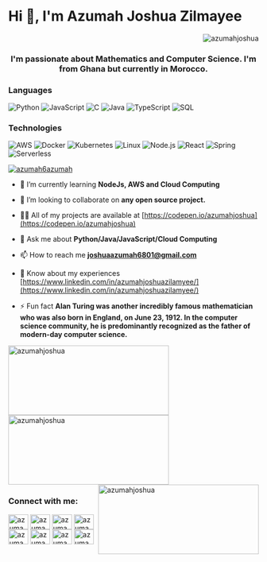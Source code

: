 <div align="center">
<h1 align="left">Hi 👋, I'm Azumah Joshua Zilmayee </h1> <p align="right"> <img src="https://komarev.com/ghpvc/?username=azumahjoshua&label=Profile%20views&color=0e75b6&style=flat" alt="azumahjoshua" /> </p>
</div>
<h3 align="center">I'm passionate about Mathematics and Computer Science. I'm from Ghana but currently in Morocco.</h3>

### Languages

![Python](https://img.shields.io/badge/-Python-000?&logo=Python)
![JavaScript](https://img.shields.io/badge/-JavaScript-000?&logo=JavaScript)
![C](https://img.shields.io/badge/-C-000?&logo=C)
![Java](https://img.shields.io/badge/-Java-000?&logo=Java&logoColor=007396)
![TypeScript](https://img.shields.io/badge/-TypeScript-000?&logo=TypeScript)
![SQL](https://img.shields.io/badge/-SQL-000?&logo=MySQL)

### Technologies

![AWS](https://img.shields.io/badge/-AWS-000?&logo=Amazon-AWS&logoColor=F90)
![Docker](https://img.shields.io/badge/-Docker-000?&logo=Docker)
![Kubernetes](https://img.shields.io/badge/-Kubernetes-000?&logo=Kubernetes)
![Linux](https://img.shields.io/badge/-Linux-000?&logo=Linux)
![Node.js](https://img.shields.io/badge/-Node.js-000?&logo=node.js)
![React](https://img.shields.io/badge/-React-000?&logo=React)
![Spring](https://img.shields.io/badge/-Spring-000?&logo=Spring)
![Serverless](https://img.shields.io/badge/-Serverless-000?&logo=Serverless)

<p align="left"> <a href="https://twitter.com/azumah6azumah" target="blank"><img src="https://img.shields.io/twitter/follow/azumah6azumah?logo=twitter&style=for-the-badge" alt="azumah6azumah" /></a> </p>

- 🌱 I’m currently learning **NodeJs, AWS and Cloud Computing**

- 👯 I’m looking to collaborate on **any open source project.**

- 👨‍💻 All of my projects are available at [https://codepen.io/azumahjoshua](https://codepen.io/azumahjoshua)

- 💬 Ask me about **Python/Java/JavaScript/Cloud Computing**

- 📫 How to reach me **joshuaazumah6801@gmail.com**

- 📄 Know about my experiences [https://www.linkedin.com/in/azumahjoshuazilamyee/](https://www.linkedin.com/in/azumahjoshuazilamyee/)

- ⚡ Fun fact **Alan Turing was another incredibly famous mathematician who was also born in England, on June 23, 1912. In the computer science community, he is predominantly recognized as the father of modern-day computer science.**

<div display="inline-block">
  <img align="left" height="140px" width="323px" src="https://github-readme-stats.vercel.app/api/top-langs?username=azumahjoshua&show_icons=true&locale=en&layout=compact" alt="azumahjoshua" />
<img align="auto" height="140px" width="323px" src="https://github-readme-stats.vercel.app/api?username=azumahjoshua&show_icons=true&locale=en" alt="azumahjoshua" />
<img align="right" height="140px"  width="323px" src="https://github-readme-streak-stats.herokuapp.com/?user=azumahjoshua&" alt="azumahjoshua" />
</div>

<h3 align="left">Connect with me:</h3>
<p align="left">
<a href="https://codepen.io/azumahjoshua" target="blank"><img align="center" src="https://raw.githubusercontent.com/rahuldkjain/github-profile-readme-generator/master/src/images/icons/Social/codepen.svg" alt="azumahjoshua" height="30" width="40" /></a>
<a href="https://twitter.com/azumah6azumah" target="blank"><img align="center" src="https://raw.githubusercontent.com/rahuldkjain/github-profile-readme-generator/master/src/images/icons/Social/twitter.svg" alt="azumah6azumah" height="30" width="40" /></a>
<a href="https://linkedin.com/in/azumahjoshua" target="blank"><img align="center" src="https://raw.githubusercontent.com/rahuldkjain/github-profile-readme-generator/master/src/images/icons/Social/linked-in-alt.svg" alt="azumahjoshua" height="30" width="40" /></a>
<a href="https://medium.com/azumahjoshua" target="blank"><img align="center" src="https://raw.githubusercontent.com/rahuldkjain/github-profile-readme-generator/master/src/images/icons/Social/medium.svg" alt="azumahjoshua" height="30" width="40" /></a>
<a href="https://www.codechef.com/users/azumahjoshua" target="blank"><img align="center" src="https://cdn.jsdelivr.net/npm/simple-icons@3.1.0/icons/codechef.svg" alt="azumahjoshua" height="30" width="40" /></a>
<a href="https://www.leetcode.com/azumahjoshua" target="blank"><img align="center" src="https://raw.githubusercontent.com/rahuldkjain/github-profile-readme-generator/master/src/images/icons/Social/leet-code.svg" alt="azumahjoshua" height="30" width="40" /></a>
<a href="https://www.hackerearth.com/azumahjoshua" target="blank"><img align="center" src="https://raw.githubusercontent.com/rahuldkjain/github-profile-readme-generator/master/src/images/icons/Social/hackerearth.svg" alt="azumahjoshua" height="30" width="40" /></a>
<a href="https://discord.gg/azumahjoshua" target="blank"><img align="center" src="https://raw.githubusercontent.com/rahuldkjain/github-profile-readme-generator/master/src/images/icons/Social/discord.svg" alt="azumahjoshua" height="30" width="40" /></a>
</p>
